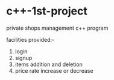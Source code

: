 # c++-1st-project
private shops management c++ program

facilities provided:-
 1. login
 2. signup
 3. items addition and deletion
 4. price rate increase or decrease
 
